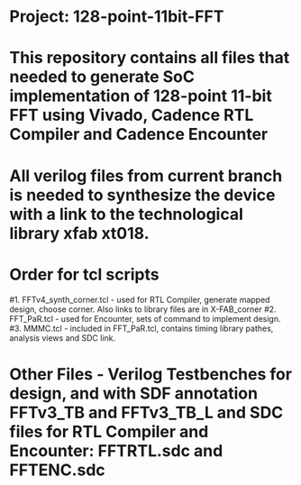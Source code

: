 # Project: 128-point-11bit-FFT
# This repository contains all files that needed to generate SoC implementation of 128-point 11-bit FFT using Vivado, Cadence RTL Compiler and Cadence Encounter
# All verilog files from current branch is needed to synthesize the device with a link to the technological library xfab xt018.
# Order for tcl scripts 
#1. FFTv4_synth_corner.tcl - used for RTL Compiler, generate mapped design, choose corner. Also links to library files are in X-FAB_corner
#2. FFT_PaR.tcl - used for Encounter, sets of command to implement design.
#3.  MMMC.tcl - included in FFT_PaR.tcl, contains timing library pathes, analysis views and SDC link.
# Other Files - Verilog Testbenches for design, and with SDF annotation FFTv3_TB and FFTv3_TB_L and SDC files for RTL Compiler and Encounter: FFTRTL.sdc and FFTENC.sdc

